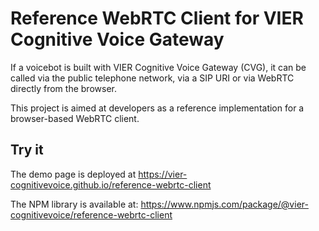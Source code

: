 Reference WebRTC Client for VIER Cognitive Voice Gateway
========================================================
If a voicebot is built with VIER Cognitive Voice Gateway (CVG), it can be called via the public telephone network, via a SIP URI or via WebRTC directly from the browser.

This project is aimed at developers as a reference implementation for a browser-based WebRTC client.

Try it
------

The demo page is deployed at https://vier-cognitivevoice.github.io/reference-webrtc-client

The NPM library is available at: https://www.npmjs.com/package/@vier-cognitivevoice/reference-webrtc-client
